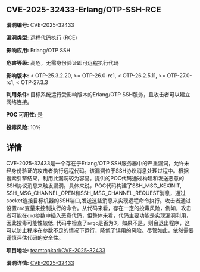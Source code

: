 ## CVE-2025-32433-Erlang/OTP-SSH-RCE

**漏洞编号:** CVE-2025-32433

**漏洞类型:** 远程代码执行 (RCE)

**影响应用:** Erlang/OTP SSH

**危害等级:** 高危，无需身份验证即可远程执行代码

**影响版本:** < OTP-25.3.2.20, >= OTP-26.0-rc1, < OTP-26.2.5.11, >= OTP-27.0-rc1, < OTP-27.3.3

**利用条件:** 目标系统运行受影响版本的Erlang/OTP SSH服务，且攻击者可以建立网络连接。

**POC 可用性:** 是

**投毒风险:** 10%

## 详情

CVE-2025-32433是一个存在于Erlang/OTP SSH服务器中的严重漏洞，允许未经身份验证的攻击者执行远程代码。该漏洞位于SSH协议消息处理过程中。根据搜索引擎结果，利用此漏洞较为容易。提供的POC代码通过构建和发送恶意的SSH协议消息来触发漏洞。具体来说，POC代码构建了SSH_MSG_KEXINIT, SSH_MSG_CHANNEL_OPEN和SSH_MSG_CHANNEL_REQUEST消息，通过socket连接目标机器的SSH端口,发送这些消息来实现远程命令执行。攻击者通过设置`cmd`变量来控制执行的命令。从代码来看，存在一定的投毒风险，例如，攻击者可能在`cmd`参数中插入恶意代码，但整体来看，代码主要功能是实现漏洞利用，因此投毒可能性较低, 代码中检查了`argc`是否为3，如果不是，则会退出程序，这可以防止程序在参数不足的情况下运行，降低了误用的风险。尽管如此，依然需要谨慎评估代码的安全性。

**项目地址:** [teamtopkarl/CVE-2025-32433](https://github.com/teamtopkarl/CVE-2025-32433)

**漏洞详情:** [CVE-2025-32433](https://nvd.nist.gov/vuln/detail/CVE-2025-32433)